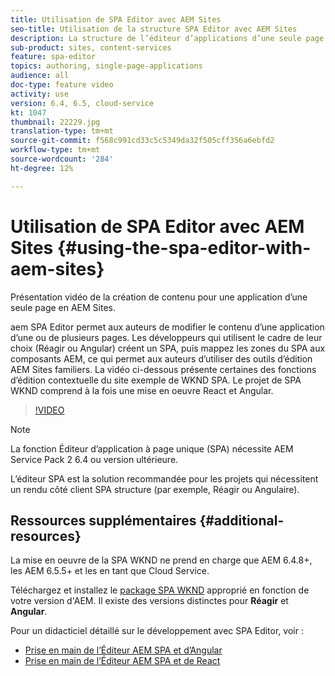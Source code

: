 ```yaml
---
title: Utilisation de SPA Editor avec AEM Sites
seo-title: Utilisation de la structure SPA Editor avec AEM Sites
description: La structure de l’éditeur d’applications d’une seule page permet aux auteurs de modifier le contenu d’une ou de plusieurs applications d’une seule page. Les développeurs qui utilisent des structures Réagir ou Angular créent un SPA, puis mappez des zones du SPA à des composants AEM, ce qui permet aux auteurs d’utiliser des outils d’édition de AEM Sites familiers.
sub-product: sites, content-services
feature: spa-editor
topics: authoring, single-page-applications
audience: all
doc-type: feature video
activity: use
version: 6.4, 6.5, cloud-service
kt: 1047
thumbnail: 22229.jpg
translation-type: tm+mt
source-git-commit: f568c991cd33c5c5349da32f505cff356a6ebfd2
workflow-type: tm+mt
source-wordcount: '284'
ht-degree: 12%

---
```



# Utilisation de SPA Editor avec AEM Sites {#using-the-spa-editor-with-aem-sites}

Présentation vidéo de la création de contenu pour une application d’une seule page en AEM Sites.

aem SPA Editor permet aux auteurs de modifier le contenu d’une application d’une ou de plusieurs pages. Les développeurs qui utilisent le cadre de leur choix (Réagir ou Angular) créent un SPA, puis mappez les zones du SPA aux composants AEM, ce qui permet aux auteurs d’utiliser des outils d’édition AEM Sites familiers. La vidéo ci-dessous présente certaines des fonctions d’édition contextuelle du site exemple de WKND SPA. Le projet de SPA WKND comprend à la fois une mise en oeuvre React et Angular.

>[!VIDEO](https://video.tv.adobe.com/v/22229?quality=12&learn=on)

>[!NOTE]
>
> La fonction Éditeur d’application à page unique (SPA) nécessite AEM Service Pack 2 6.4 ou version ultérieure.
>
> L’éditeur SPA est la solution recommandée pour les projets qui nécessitent un rendu côté client SPA structure (par exemple, Réagir ou Angulaire).

## Ressources supplémentaires {#additional-resources}

La mise en oeuvre de la SPA WKND ne prend en charge que AEM 6.4.8+, les AEM 6.5.5+ et les  en tant que Cloud Service.

Téléchargez et installez le [package SPA WKND](https://github.com/adobe/aem-guides-wknd-spa/releases) approprié en fonction de votre version d&#39;AEM. Il existe des versions distinctes pour **Réagir** et **Angular**.

Pour un didacticiel détaillé sur le développement avec SPA Editor, voir :

* [Prise en main de l’Éditeur AEM SPA et d’Angular](https://docs.adobe.com/content/help/fr-FR/experience-manager-learn/spa-angular-tutorial/overview.html)
* [Prise en main de l’Éditeur AEM SPA et de React](https://docs.adobe.com/content/help/fr-FR/experience-manager-learn/spa-react-tutorial/overview.html)

